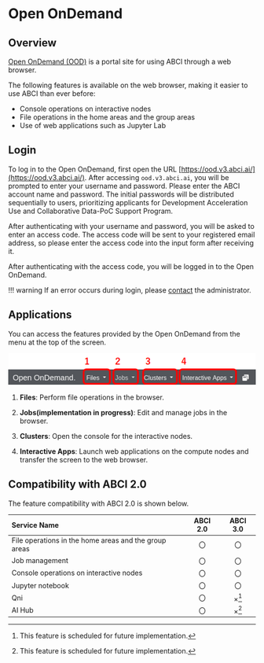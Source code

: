# Open OnDemand

## Overview

[Open OnDemand (OOD)](https://openondemand.org/) is a portal site for using ABCI through a web browser.

The following features is available on the web browser, making it easier to use ABCI than ever before:

* Console operations on interactive nodes
* File operations in the home areas and the group areas
* Use of web applications such as Jupyter Lab


## Login

To log in to the Open OnDemand, first open the URL [https://ood.v3.abci.ai/](https://ood.v3.abci.ai/).
After accessing `ood.v3.abci.ai`, you will be prompted to enter your username and password.
Please enter the ABCI account name and password.
The initial passwords will be distributed sequentially to users, prioritizing applicants for Development Acceleration Use and Collaborative Data-PoC Support Program.

After authenticating with your username and password, you will be asked to enter an access code.
The access code will be sent to your registered email address, so please enter the access code into the input form after receiving it.

After authenticating with the access code, you will be logged in to the Open OnDemand.

!!! warning
    If an error occurs during login, please [contact](../contact.md) the administrator.


## Applications

You can access the features provided by the Open OnDemand from the menu at the top of the screen.

[![Open OnDemand Application Menu](ood-menu.png)](ood-menu.png)

1. **Files**: Perform file operations in the browser.

2. **Jobs(implementation in progress)**: Edit and manage jobs in the browser.

3. **Clusters**: Open the console for the interactive nodes.

4. **Interactive Apps**: Launch web applications on the compute nodes and transfer the screen to the web browser.

<!-- 5. **AI Hub**: AI Hub is a collection of tools and services for reusing large-scale pre-trained models on the ABCI. It provides an application to manage the deployment of the MLflow Tracking Server, one of the features that constitute AI Hub.-->


## Compatibility with ABCI 2.0 

The feature compatibility with ABCI 2.0 is shown below.

| Service Name | ABCI 2.0 | ABCI 3.0 | 
|:--|:---:|:---:|
| File operations in the home areas and the group areas | 〇 | 〇 | 
| Job management | 〇 | 〇 | 
| Console operations on interactive nodes | 〇 | 〇 | 
| Jupyter notebook | 〇 | 〇 | 
| Qni | 〇 | ×[^1] | 
| AI Hub | 〇 | ×[^1] | 

[^1]: This feature is scheduled for future implementation.